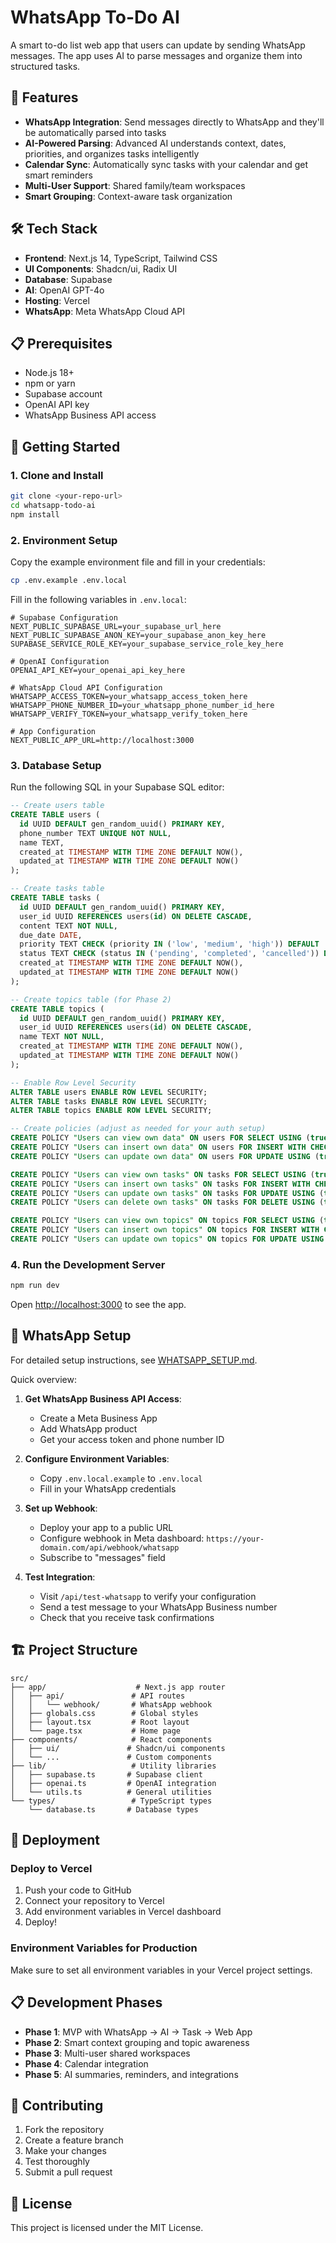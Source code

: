 # WhatsApp To-Do AI

A smart to-do list web app that users can update by sending WhatsApp messages. The app uses AI to parse messages and organize them into structured tasks.

## 🚀 Features

- **WhatsApp Integration**: Send messages directly to WhatsApp and they'll be automatically parsed into tasks
- **AI-Powered Parsing**: Advanced AI understands context, dates, priorities, and organizes tasks intelligently
- **Calendar Sync**: Automatically sync tasks with your calendar and get smart reminders
- **Multi-User Support**: Shared family/team workspaces
- **Smart Grouping**: Context-aware task organization

## 🛠️ Tech Stack

- **Frontend**: Next.js 14, TypeScript, Tailwind CSS
- **UI Components**: Shadcn/ui, Radix UI
- **Database**: Supabase
- **AI**: OpenAI GPT-4o
- **Hosting**: Vercel
- **WhatsApp**: Meta WhatsApp Cloud API

## 📋 Prerequisites

- Node.js 18+ 
- npm or yarn
- Supabase account
- OpenAI API key
- WhatsApp Business API access

## 🚀 Getting Started

### 1. Clone and Install

```bash
git clone <your-repo-url>
cd whatsapp-todo-ai
npm install
```

### 2. Environment Setup

Copy the example environment file and fill in your credentials:

```bash
cp .env.example .env.local
```

Fill in the following variables in `.env.local`:

```env
# Supabase Configuration
NEXT_PUBLIC_SUPABASE_URL=your_supabase_url_here
NEXT_PUBLIC_SUPABASE_ANON_KEY=your_supabase_anon_key_here
SUPABASE_SERVICE_ROLE_KEY=your_supabase_service_role_key_here

# OpenAI Configuration
OPENAI_API_KEY=your_openai_api_key_here

# WhatsApp Cloud API Configuration
WHATSAPP_ACCESS_TOKEN=your_whatsapp_access_token_here
WHATSAPP_PHONE_NUMBER_ID=your_whatsapp_phone_number_id_here
WHATSAPP_VERIFY_TOKEN=your_whatsapp_verify_token_here

# App Configuration
NEXT_PUBLIC_APP_URL=http://localhost:3000
```

### 3. Database Setup

Run the following SQL in your Supabase SQL editor:

```sql
-- Create users table
CREATE TABLE users (
  id UUID DEFAULT gen_random_uuid() PRIMARY KEY,
  phone_number TEXT UNIQUE NOT NULL,
  name TEXT,
  created_at TIMESTAMP WITH TIME ZONE DEFAULT NOW(),
  updated_at TIMESTAMP WITH TIME ZONE DEFAULT NOW()
);

-- Create tasks table
CREATE TABLE tasks (
  id UUID DEFAULT gen_random_uuid() PRIMARY KEY,
  user_id UUID REFERENCES users(id) ON DELETE CASCADE,
  content TEXT NOT NULL,
  due_date DATE,
  priority TEXT CHECK (priority IN ('low', 'medium', 'high')) DEFAULT 'medium',
  status TEXT CHECK (status IN ('pending', 'completed', 'cancelled')) DEFAULT 'pending',
  created_at TIMESTAMP WITH TIME ZONE DEFAULT NOW(),
  updated_at TIMESTAMP WITH TIME ZONE DEFAULT NOW()
);

-- Create topics table (for Phase 2)
CREATE TABLE topics (
  id UUID DEFAULT gen_random_uuid() PRIMARY KEY,
  user_id UUID REFERENCES users(id) ON DELETE CASCADE,
  name TEXT NOT NULL,
  created_at TIMESTAMP WITH TIME ZONE DEFAULT NOW(),
  updated_at TIMESTAMP WITH TIME ZONE DEFAULT NOW()
);

-- Enable Row Level Security
ALTER TABLE users ENABLE ROW LEVEL SECURITY;
ALTER TABLE tasks ENABLE ROW LEVEL SECURITY;
ALTER TABLE topics ENABLE ROW LEVEL SECURITY;

-- Create policies (adjust as needed for your auth setup)
CREATE POLICY "Users can view own data" ON users FOR SELECT USING (true);
CREATE POLICY "Users can insert own data" ON users FOR INSERT WITH CHECK (true);
CREATE POLICY "Users can update own data" ON users FOR UPDATE USING (true);

CREATE POLICY "Users can view own tasks" ON tasks FOR SELECT USING (true);
CREATE POLICY "Users can insert own tasks" ON tasks FOR INSERT WITH CHECK (true);
CREATE POLICY "Users can update own tasks" ON tasks FOR UPDATE USING (true);
CREATE POLICY "Users can delete own tasks" ON tasks FOR DELETE USING (true);

CREATE POLICY "Users can view own topics" ON topics FOR SELECT USING (true);
CREATE POLICY "Users can insert own topics" ON topics FOR INSERT WITH CHECK (true);
CREATE POLICY "Users can update own topics" ON topics FOR UPDATE USING (true);
```

### 4. Run the Development Server

```bash
npm run dev
```

Open [http://localhost:3000](http://localhost:3000) to see the app.

## 📱 WhatsApp Setup

For detailed setup instructions, see [WHATSAPP_SETUP.md](./WHATSAPP_SETUP.md).

Quick overview:

1. **Get WhatsApp Business API Access**:
   - Create a Meta Business App
   - Add WhatsApp product
   - Get your access token and phone number ID

2. **Configure Environment Variables**:
   - Copy `.env.local.example` to `.env.local`
   - Fill in your WhatsApp credentials

3. **Set up Webhook**:
   - Deploy your app to a public URL
   - Configure webhook in Meta dashboard: `https://your-domain.com/api/webhook/whatsapp`
   - Subscribe to "messages" field

4. **Test Integration**:
   - Visit `/api/test-whatsapp` to verify your configuration
   - Send a test message to your WhatsApp Business number
   - Check that you receive task confirmations

## 🏗️ Project Structure

```
src/
├── app/                    # Next.js app router
│   ├── api/               # API routes
│   │   └── webhook/       # WhatsApp webhook
│   ├── globals.css        # Global styles
│   ├── layout.tsx         # Root layout
│   └── page.tsx           # Home page
├── components/            # React components
│   ├── ui/               # Shadcn/ui components
│   └── ...               # Custom components
├── lib/                   # Utility libraries
│   ├── supabase.ts       # Supabase client
│   ├── openai.ts         # OpenAI integration
│   └── utils.ts          # General utilities
└── types/                 # TypeScript types
    └── database.ts       # Database types
```

## 🚀 Deployment

### Deploy to Vercel

1. Push your code to GitHub
2. Connect your repository to Vercel
3. Add environment variables in Vercel dashboard
4. Deploy!

### Environment Variables for Production

Make sure to set all environment variables in your Vercel project settings.

## 📋 Development Phases

- **Phase 1**: MVP with WhatsApp → AI → Task → Web App
- **Phase 2**: Smart context grouping and topic awareness
- **Phase 3**: Multi-user shared workspaces
- **Phase 4**: Calendar integration
- **Phase 5**: AI summaries, reminders, and integrations

## 🤝 Contributing

1. Fork the repository
2. Create a feature branch
3. Make your changes
4. Test thoroughly
5. Submit a pull request

## 📄 License

This project is licensed under the MIT License.